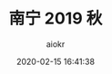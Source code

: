 ---
title: 南宁 2019 秋
author: aiokr
date: 2020-02-15 16:41:38
style: photos
permalink: nanning2019
categories: gallery
cover: https://imgur.lzmun.com/picgo/20200309083707.jpg_/fh/1280
gallery:
  - title: 我的小哥哥
    src: https://imgur.lzmun.com/picgo/20200308210540.jpg_/fh/1280
  - title: 南宁街头 民主路
    src: https://imgur.lzmun.com/picgo/20200228232723.jpg_/fh/1280
  - title: 南宁街头 三街两巷
    src: https://imgur.lzmun.com/picgo/20200308195844.jpg_/fh/1280
  - title: 南宁街头 三街两巷
    src: https://imgur.lzmun.com/picgo/20200309083707.jpg_/fh/1280
  - title: 南宁街头 三街两巷
    src: https://imgur.lzmun.com/picgo/20200308192420.jpg_/fh/1280
  - title: 五合的朝霞
    src: https://imgur.lzmun.com/picgo/20200202164839.jpg_/fh/1280
  - title: 南宁市罗文村
    src: https://imgur.lzmun.com/picgo/20200201164940.jpg_/fh/880
  - title: 南宁市罗文村
    src: https://imgur.lzmun.com/picgo/20200201164712.jpg_/fh/1280
  - title: 南宁市罗文村
    src: https://imgur.lzmun.com/picgo/20200201164827.jpg_/fh/1280
  - title: 百益上河城 河马广场光影
    src: https://imgur.lzmun.com/picgo/20200125223045.jpg_/fh/1280
  - title: 百益上河城 艺术中心
    src: https://imgur.lzmun.com/picgo/20200202164838.jpg_/fh/1280
  - title: 百益上河城 非遗生活馆
    src: https://imgur.lzmun.com/picgo/20200201163624.jpg_/fh/1280
  - title: 百益上河城 非遗生活馆
    src: https://imgur.lzmun.com/picgo/20200308193656.jpg_/fh/1280
  - title: 百益上河城 非遗生活馆
    src: https://imgur.lzmun.com/picgo/20200201164033.jpg_/fh/1280
  - title: 百益上河城 非遗生活馆
    src: https://imgur.lzmun.com/picgo/20200201163803.jpg_/fh/1280
  - title: 百益上河城
    src: https://imgur.lzmun.com/picgo/20200308193655.jpg_/fh/1280
  - title: 百益上河城
    src: https://imgur.lzmun.com/picgo/20200308193654.jpg_/fh/1280
  - title: 百益上河城
    src: https://imgur.lzmun.com/picgo/20200308193653.jpg
  - title: 百益上河城
    src: https://imgur.lzmun.com/picgo/20200308193657.jpg_/fh/1280
  - title: 百益上河城
    src: https://imgur.lzmun.com/picgo/20200308195934.jpg_/fh/1280
  - src: https://imgur.lzmun.com/picgo/20200201163838.jpg_/fh/1280
  - src: https://imgur.lzmun.com/picgo/20200309190252.jpg_/fh/1280
---